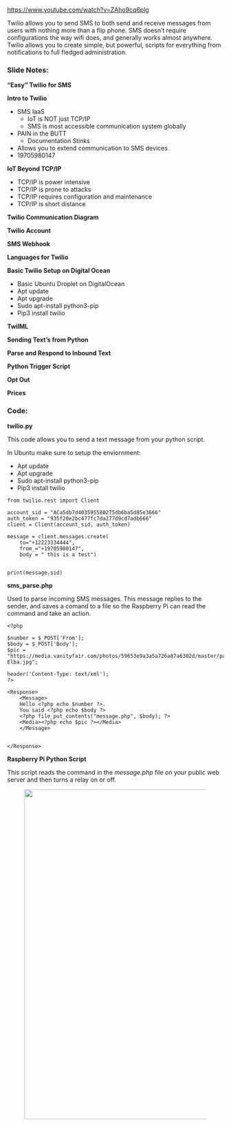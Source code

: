<div class="entry-content clearfix">
<figure class="entry-thumbnail">
<img src="http://www.silicondojo.com/wp-content/uploads/2021/06/22Easy22-SMS-with-Twilio-678x381.jpg" alt="" title="Easy SMS with Twilio">
</figure>
	
	
https://www.youtube.com/watch?v=ZAho9cq6plg


<p>Twilio allows you to send SMS to both send and receive messages from users with nothing more than a flip phone. SMS doesn’t require configurations the way wifi does, and generally works almost anywhere. Twilio allows you to create simple, but powerful, scripts for everything from notifications to full fledged administration.</p>



<p></p>



<h3>Slide Notes: </h3>



<p><strong>“Easy” Twilio for SMS</strong></p>



<p><strong>Intro to Twilio</strong></p>



<ul><li>SMS IaaS<ul><li>IoT is NOT just TCP/IP</li><li>SMS is most accessible communication system globally&nbsp;</li></ul></li><li>PAIN in the BUTT<ul><li>Documentation Stinks</li></ul></li><li>Allows you to extend communication to SMS devices&nbsp;</li><li>19705980147</li></ul>



<p><strong>IoT Beyond TCP/IP</strong></p>



<ul><li>TCP/IP is power intensive</li><li>TCP/IP is prone to attacks</li><li>TCP/IP requires configuration and maintenance</li><li>TCP/IP is short distance</li></ul>



<p><strong>Twilio Communication Diagram</strong></p>



<p><strong>Twilio Account</strong></p>



<p><strong>SMS Webhook</strong></p>



<p><strong>Languages for Twilio</strong></p>



<p><strong>Basic Twilio Setup on Digital Ocean</strong></p>



<ul><li>Basic Ubuntu Droplet on DigitalOcean</li><li>Apt update</li><li>Apt upgrade</li><li>Sudo apt-install python3-pip</li><li>Pip3 install twilio</li></ul>



<p><strong>TwilML</strong></p>



<p><strong>Sending Text’s from Python</strong></p>



<p><strong>Parse and Respond to Inbound Text</strong></p>



<p><strong>Python Trigger Script</strong></p>



<p><strong>Opt Out</strong></p>



<p><strong>Prices</strong></p>



<h3>Code:</h3>



<p><strong>twilio.py</strong></p>



<p>This code allows you to send a text message from your python script.</p>



<p>In Ubuntu make sure to setup the enviornment:</p>



<ul id="block-33d9d466-826e-40da-b213-a80d4b77f69e"><li>Apt update</li><li>Apt upgrade</li><li>Sudo apt-install python3-pip</li><li>Pip3 install twilio</li></ul>



<pre class="wp-block-code"><code>from twilio.rest import Client

account_sid = "ACa5db7d403595580275db6ba5d85e3666"
auth_token = "935f20e2bc477fc7da277d9cd7adb666"
client = Client(account_sid, auth_token)

message = client.messages.create(
	to="+12223334444",
	from_="+19705980147",
	body = " this is a test")


print(message.sid)</code></pre>



<p><strong>sms_parse.php</strong></p>



<p>Used to parse incoming SMS messages.  This message replies to the sender, and saves a comand to a file so the Raspberry Pi can read the command and take an action.</p>



<pre class="wp-block-code"><code>&lt;?php

$number = $_POST['From'];
$body = $_POST['Body'];
$pic = "https://media.vanityfair.com/photos/59653e9a3a5a726a87a6302d/master/pass/Idris-Elba.jpg";

header('Content-Type: text/xml');
?&gt;
 
&lt;Response&gt;
	&lt;Message&gt;
	Hello &lt;?php echo $number ?&gt;.
	You said &lt;?php echo $body ?&gt;
	&lt;?php file_put_contents("message.php", $body); ?&gt;
	&lt;Media&gt;&lt;?php echo $pic ?&gt;&lt;/Media&gt;
	&lt;/Message&gt;


&lt;/Response&gt;</code></pre>



<p><strong>Raspberry Pi Python Script</strong></p>



<p>This script reads the command in the <em>message.php</em> file on your public web server and then turns a relay on or off.</p>



<figure class="wp-block-image size-large"><a href="http://www.silicondojo.com/wp-content/uploads/2021/06/IMG_1898-scaled.jpeg"><img loading="lazy" width="1024" height="768" src="http://www.silicondojo.com/wp-content/uploads/2021/06/IMG_1898-1024x768.jpeg" alt="" class="wp-image-271" srcset="http://www.silicondojo.com/wp-content/uploads/2021/06/IMG_1898-1024x768.jpeg 1024w, http://www.silicondojo.com/wp-content/uploads/2021/06/IMG_1898-300x225.jpeg 300w, http://www.silicondojo.com/wp-content/uploads/2021/06/IMG_1898-768x576.jpeg 768w, http://www.silicondojo.com/wp-content/uploads/2021/06/IMG_1898-1536x1152.jpeg 1536w, http://www.silicondojo.com/wp-content/uploads/2021/06/IMG_1898-2048x1536.jpeg 2048w, http://www.silicondojo.com/wp-content/uploads/2021/06/IMG_1898-678x509.jpeg 678w, http://www.silicondojo.com/wp-content/uploads/2021/06/IMG_1898-326x245.jpeg 326w, http://www.silicondojo.com/wp-content/uploads/2021/06/IMG_1898-80x60.jpeg 80w" sizes="(max-width: 1024px) 100vw, 1024px"></a></figure>
	</div>
